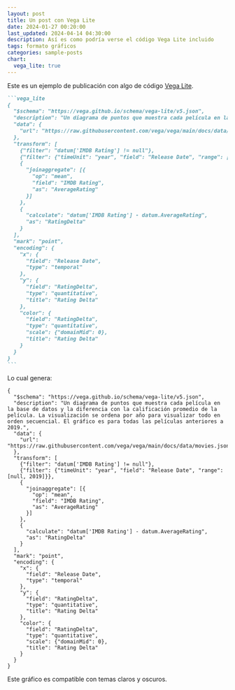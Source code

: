 ```yaml
---
layout: post
title: Un post con Vega Lite
date: 2024-01-27 00:20:00
last_updated: 2024-04-14 04:30:00
description: Así es como podría verse el código Vega Lite incluido
tags: formato gráficos
categories: sample-posts
chart:
  vega_lite: true
---
```


Este es un ejemplo de publicación con algo de código [Vega Lite](https://vega.github.io/vega-lite/).

````markdown
```vega_lite
{
  "$schema": "https://vega.github.io/schema/vega-lite/v5.json",
  "description": "Un diagrama de puntos que muestra cada película en la base de datos y la diferencia con la calificación promedio de la película. La visualización se ordena por año para visualizar todo en orden secuencial. El gráfico es para todas las películas anteriores a 2019.",
  "data": {
    "url": "https://raw.githubusercontent.com/vega/vega/main/docs/data/movies.json"
  },
  "transform": [
    {"filter": "datum['IMDB Rating'] != null"},
    {"filter": {"timeUnit": "year", "field": "Release Date", "range": [null, 2019]}},
    {
      "joinaggregate": [{
        "op": "mean",
        "field": "IMDB Rating",
        "as": "AverageRating"
      }]
    },
    {
      "calculate": "datum['IMDB Rating'] - datum.AverageRating",
      "as": "RatingDelta"
    }
  ],
  "mark": "point",
  "encoding": {
    "x": {
      "field": "Release Date",
      "type": "temporal"
    },
    "y": {
      "field": "RatingDelta",
      "type": "quantitative",
      "title": "Rating Delta"
    },
    "color": {
      "field": "RatingDelta",
      "type": "quantitative",
      "scale": {"domainMid": 0},
      "title": "Rating Delta"
    }
  }
}
```
````

Lo cual genera:

```vega_lite
{
  "$schema": "https://vega.github.io/schema/vega-lite/v5.json",
  "description": "Un diagrama de puntos que muestra cada película en la base de datos y la diferencia con la calificación promedio de la película. La visualización se ordena por año para visualizar todo en orden secuencial. El gráfico es para todas las películas anteriores a 2019.",
  "data": {
    "url": "https://raw.githubusercontent.com/vega/vega/main/docs/data/movies.json"
  },
  "transform": [
    {"filter": "datum['IMDB Rating'] != null"},
    {"filter": {"timeUnit": "year", "field": "Release Date", "range": [null, 2019]}},
    {
      "joinaggregate": [{
        "op": "mean",
        "field": "IMDB Rating",
        "as": "AverageRating"
      }]
    },
    {
      "calculate": "datum['IMDB Rating'] - datum.AverageRating",
      "as": "RatingDelta"
    }
  ],
  "mark": "point",
  "encoding": {
    "x": {
      "field": "Release Date",
      "type": "temporal"
    },
    "y": {
      "field": "RatingDelta",
      "type": "quantitative",
      "title": "Rating Delta"
    },
    "color": {
      "field": "RatingDelta",
      "type": "quantitative",
      "scale": {"domainMid": 0},
      "title": "Rating Delta"
    }
  }
}
```

Este gráfico es compatible con temas claros y oscuros.

